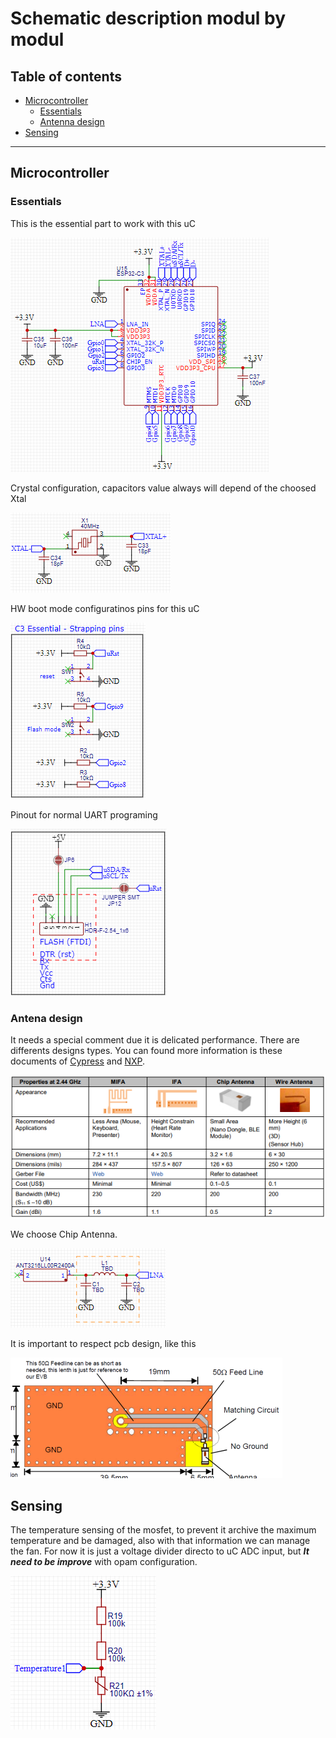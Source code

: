 # Schematic description modul by modul

## Table of contents
- [Microcontroller](#microcontroller)
    - [Essentials](#essentials)
    - [Antenna design](#antena-design)
- [Sensing](#sensing)

---

## Microcontroller

### Essentials
This is the essential part to work with this uC

![image](/hardware/schematic/uC1.png "Microcontroller")

Crystal configuration, capacitors value always will depend of the choosed Xtal

![image](/hardware/schematic/uC2.png)

HW boot mode configuratinos pins for this uC

![image](/hardware/schematic/uC3.png)

Pinout for normal UART programing

![image](/hardware/schematic/uC4.png)

### Antena design
It needs a special comment due it is delicated performance. There are differents designs types. You can found more information is these documents of [Cypress](https://www.infineon.com/dgdl/Infineon-AN91445_Antenna_Design_and_RF_Layout_Guidelines-ApplicationNotes-v09_00-EN.pdf?fileId=8ac78c8c7cdc391c017d073e054f6227&utm_source=cypress&utm_medium=referral&utm_campaign=202110_globe_en_all_integration-files&redirId=File_1_3_1152) and [NXP](https://www.nxp.com/docs/en/nxp/application-notes/AN11994.pdf). 

![image](/hardware/schematic/Antena.png)

We choose Chip Antenna.

![image](/hardware/schematic/uC5.png)

It is important to respect pcb design, like this

![image](/hardware/schematic/Antena2.png)

## Sensing
The temperature sensing of the mosfet, to prevent it archive the maximum temperature and be damaged, also with that information we can manage the fan. For now it is just a voltage divider directo to uC ADC input, but ___It need to be improve___ with opam configuration.

![image](/hardware/schematic/Sense1.png)

